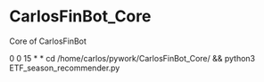 # CarlosFinBot_Core
Core of CarlosFinBot




  0 0  15  *   *     cd /home/carlos/pywork/CarlosFinBot_Core/ && python3 ETF_season_recommender.py

